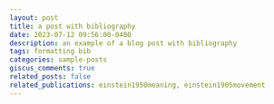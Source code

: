 ```yaml
---
layout: post
title: a post with bibliography
date: 2023-07-12 09:56:00-0400
description: an example of a blog post with bibliography
tags: formatting bib
categories: sample-posts
giscus_comments: true
related_posts: false
related_publications: einstein1950meaning, einstein1905movement
---
```

<!-- This post shows how to add bibliography to simple blog posts. If you would like something more academic, check the [distill style post]({% post_url 2018-12-22-distill %}). -->
